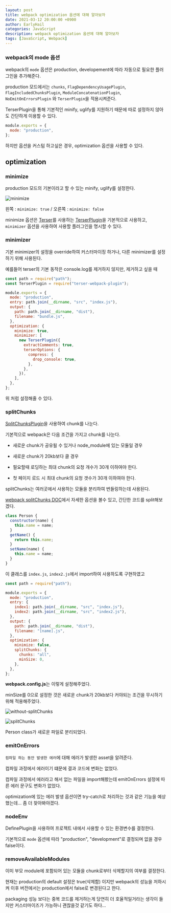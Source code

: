 ```yaml
---
layout: post
title: webpack optimization 옵션에 대해 알아보자
date: 2021-03-12 20:00:00 +0900
author: EarlyHail
categories: JavaScript
description: webpack optimization 옵션에 대해 알아보자
tags: [JavaScript, Webpack]
---
```


### webpack의 mode 옵션

webpack의 `mode` 옵션은 production, developement에 따라 자동으로 필요한 플러그인을 추가해준다.

production 모드에서는 `chunks`, `FlagDependencyUsagePlugin`, `FlagIncludedChunksPlugin`, `ModuleConcatenationPlugin`, `NoEmitOnErrorsPlugin` 와 `TerserPlugin`을 적용시켜준다.

TerserPlugin을 통해 기본적인 minify, uglify를 지원하기 때문에 따로 설정하지 않아도 간단하게 이용할 수 있다.

```javascript
module.exports = {
  mode: "production",
};
```

하지만 옵션을 커스텀 하고싶은 경우, optimization 옵션을 사용할 수 있다.

## optimization

### minimize

production 모드의 기본이라고 할 수 있는 minify, uglify를 설정한다.

![minimize](/assets/posts/JavaScript/webpack-optimization/img1.png)

왼쪽 : `minimize: true` / 오른쪽 : `minimize: false`

minimize 옵션은 [Terser](https://github.com/terser/terser)를 사용하는 [TerserPlugin](https://webpack.js.org/plugins/terser-webpack-plugin/)을 기본적으로 사용하고, `minimizer` 옵션을 사용하여 사용할 플러그인을 명시할 수 있다.

### minimizer

기본 minimizer의 설정을 override하여 커스터마이징 하거나, 다른 minimizer를 설정하기 위해 사용된다.

예를들어 terser의 기본 동작은 console.log를 제거하지 않지만, 제거하고 싶을 때

```javascript
const path = require("path");
const TerserPlugin = require("terser-webpack-plugin");

module.exports = {
  mode: "production",
  entry: path.join(__dirname, "src", "index.js"),
  output: {
    path: path.join(__dirname, "dist"),
    filename: "bundle.js",
  },
  optimization: {
    minimize: true,
    minimizer: [
      new TerserPlugin({
        extractComments: true,
        terserOptions: {
          compress: {
            drop_console: true,
          },
        },
      }),
    ],
  },
};
```

위 처럼 설정해줄 수 있다.

### splitChunks

[SplitChunksPlugin](https://webpack.js.org/plugins/split-chunks-plugin/)을 사용하여 chunk를 나눈다.

기본적으로 webpack은 다음 조건을 가지고 chunk를 나눈다.

- 새로운 chunk가 공유될 수 있거나 node_module에 있는 모듈일 경우

- 새로운 chunk가 20kb보다 클 경우

- 필요할때 로딩하는 최대 chunk의 요청 개수가 30개 이하여야 한다.

- 첫 페이지 로드 시 최대 chunk의 요청 갯수가 30개 이하여야 한다.

splitChunks는 여러곳에서 사용하는 모듈을 분리하여 번들링하는데 사용된다.

[webpack splitChunks DOC](https://webpack.js.org/plugins/split-chunks-plugin/)에서 자세한 옵션을 볼수 있고, 간단한 코드를 split해보겠다.

```javascript
class Person {
  constructor(name) {
    this.name = name;
  }
  getName() {
    return this.name;
  }
  setName(name) {
    this.name = name;
  }
}
```

이 클래스를 `index.js`, `index2.js`에서 import하여 사용하도록 구현하였고

```javascript
const path = require("path");

module.exports = {
  mode: "production",
  entry: {
    index1: path.join(__dirname, "src", "index.js"),
    index2: path.join(__dirname, "src", "index2.js"),
  },
  output: {
    path: path.join(__dirname, "dist"),
    filename: "[name].js",
  },
  optimization: {
    minimize: false,
    splitChunks: {
      chunks: "all",
      minSize: 0,
    },
  },
};
```

**webpack.config.js**는 이렇게 설정해주었다.

minSize를 0으로 설정한 것은 새로운 chunk가 20kb보다 커야되는 조건을 무시하기 위해 적용해주었다.

![without-splitChunks](/assets/posts/JavaScript/webpack-optimization/img2.png)

![splitChunks](/assets/posts/JavaScript/webpack-optimization/img3.png)

Person class가 새로운 파일로 분리되었다.

### emitOnErrors

`컴파일 하는 동안 발생한 에러`에 대해 에러가 발생한 asset을 알려준다.

컴파일 과정에서 에러이기 떄문에 결과 코드에 변화는 없었다.

컴파일 과정에서 에러라고 해서 없는 파일을 import해봤는데 emitOnErrors 설정에 따른 에러 문구도 변화가 없었다.

optimization에 있는 에러 발생 옵션이면 try-catch로 처리하는 것과 같은 기능을 예상했는데... 좀 더 찾아봐야겠다.

### nodeEnv

DefinePlugin을 사용하여 프로젝트 내에서 사용할 수 있는 환경변수를 결정한다.

기본적으로 `mode` 옵션에 따라 "production", "development"로 결정되며 없을 경우 false이다.

### removeAvailableModules

이미 부모 module에 포함되어 있는 모듈을 chunk로부터 삭제할지의 여부를 결정한다.

현재는 production의 default 설정은 true(삭제함) 이지만 webpack의 성능을 저하시켜 이후 버전에서는 production에서 false로 변경된다고 한다.

packaging 성능 보다는 중복 코드를 제거하는게 당연히 더 호율적일거라는 생각이 들지만 커스터마이즈가 가능하니 괜찮을것 같기도 하다...
